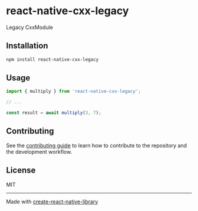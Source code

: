 # react-native-cxx-legacy

Legacy CxxModule

## Installation

```sh
npm install react-native-cxx-legacy
```

## Usage

```js
import { multiply } from 'react-native-cxx-legacy';

// ...

const result = await multiply(3, 7);
```

## Contributing

See the [contributing guide](CONTRIBUTING.md) to learn how to contribute to the repository and the development workflow.

## License

MIT

---

Made with [create-react-native-library](https://github.com/callstack/react-native-builder-bob)
